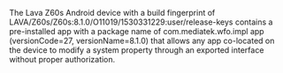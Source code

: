 The Lava Z60s Android device with a build fingerprint of LAVA/Z60s/Z60s:8.1.0/O11019/1530331229:user/release-keys contains a pre-installed app with a package name of com.mediatek.wfo.impl app (versionCode=27, versionName=8.1.0) that allows any app co-located on the device to modify a system property through an exported interface without proper authorization.